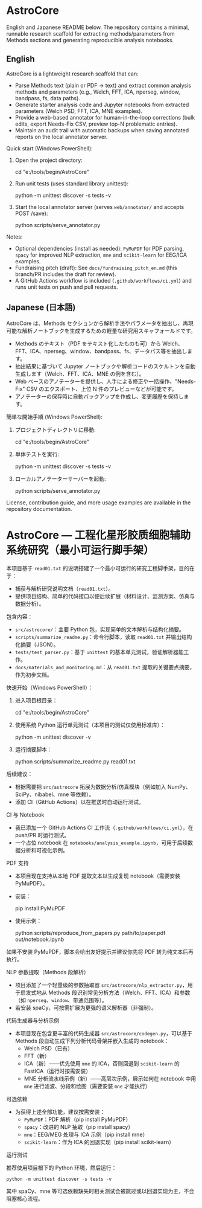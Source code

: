 # AstroCore

English and Japanese README below. The repository contains a minimal, runnable research scaffold for extracting methods/parameters from Methods sections and generating reproducible analysis notebooks.

## English

AstroCore is a lightweight research scaffold that can:

- Parse Methods text (plain or PDF -> text) and extract common analysis methods and parameters (e.g., Welch, FFT, ICA, nperseg, window, bandpass, fs, data paths).
- Generate starter analysis code and Jupyter notebooks from extracted parameters (Welch PSD, FFT, ICA, MNE examples).
- Provide a web-based annotator for human-in-the-loop corrections (bulk edits, export Needs-Fix CSV, preview top-N problematic entries).
- Maintain an audit trail with automatic backups when saving annotated reports on the local annotator server.

Quick start (Windows PowerShell):

1. Open the project directory:

   cd "e:/tools/begin/AstroCore"

2. Run unit tests (uses standard library unittest):

   python -m unittest discover -s tests -v

3. Start the local annotator server (serves `web/annotator/` and accepts POST /save):

   python scripts/serve_annotator.py

Notes:

- Optional dependencies (install as needed): `PyMuPDF` for PDF parsing, `spacy` for improved NLP extraction, `mne` and `scikit-learn` for EEG/ICA examples.
- Fundraising pitch (draft): See `docs/fundraising_pitch_en.md` (this branch/PR includes the draft for review).
- A GitHub Actions workflow is included (`.github/workflows/ci.yml`) and runs unit tests on push and pull requests.

## Japanese (日本語)

AstroCore は、Methods セクションから解析手法やパラメータを抽出し、再現可能な解析ノートブックを生成するための軽量な研究用スキャフォールドです。

- Methods のテキスト（PDF をテキスト化したものも可）から Welch、FFT、ICA、nperseg、window、bandpass、fs、データパス等を抽出します。
- 抽出結果に基づいて Jupyter ノートブックや解析コードのスケルトンを自動生成します（Welch、FFT、ICA、MNE の例を含む）。
- Web ベースのアノテーターを提供し、人手による修正や一括操作、"Needs-Fix" CSV のエクスポート、上位 N 件のプレビューなどが可能です。
- アノテーターの保存時に自動バックアップを作成し、変更履歴を保持します。

簡単な開始手順 (Windows PowerShell):

1. プロジェクトディレクトリに移動:

   cd "e:/tools/begin/AstroCore"

2. 単体テストを実行:

   python -m unittest discover -s tests -v

3. ローカルアノテーターサーバーを起動:

   python scripts/serve_annotator.py

License, contribution guide, and more usage examples are available in the repository documentation.
# AstroCore — 工程化星形胶质细胞辅助系统研究（最小可运行脚手架）

本项目基于 `read01.txt` 的说明搭建了一个最小可运行的研究工程脚手架，目的在于：

- 捕获与解析研究说明文档（`read01.txt`）。
- 提供项目结构、简单的代码接口以便后续扩展（材料设计、监测方案、仿真与数据分析）。

包含内容：

- `src/astrocore/`：主要 Python 包，实现简单的文本解析与结构化摘要。
- `scripts/summarize_readme.py`：命令行脚本，读取 `read01.txt` 并输出结构化摘要（JSON）。
- `tests/test_parser.py`：基于 `unittest` 的基本单元测试，验证解析器能工作。
- `docs/materials_and_monitoring.md`：从 `read01.txt` 提取的关键要点摘要，作为初步文档。

快速开始（Windows PowerShell）：

1. 进入项目根目录：

   cd "e:/tools/begin/AstroCore"

2. 使用系统 Python 运行单元测试（本项目的测试仅使用标准库）：

   python -m unittest discover -v

3. 运行摘要脚本：

   python scripts/summarize_readme.py read01.txt

后续建议：

- 根据需要把 `src/astrocore` 拓展为数据分析/仿真模块（例如加入 NumPy、SciPy、nibabel、mne 等依赖）。
- 添加 CI（GitHub Actions）以在推送时自动运行测试。

CI 与 Notebook

- 我已添加一个 GitHub Actions CI 工作流（`.github/workflows/ci.yml`），在 push/PR 时运行测试。
- 一个占位 notebook 在 `notebooks/analysis_example.ipynb`，可用于后续数据分析和可视化示例。

PDF 支持

- 本项目现在支持从本地 PDF 提取文本以生成复现 notebook（需要安装 PyMuPDF）。
- 安装：

   pip install PyMuPDF

- 使用示例：

   python scripts/reproduce_from_papers.py path/to/paper.pdf out/notebook.ipynb

如果不安装 PyMuPDF，脚本会给出友好提示并建议你先将 PDF 转为纯文本后再执行。

NLP 参数提取（Methods 段解析）

- 项目添加了一个轻量级的参数抽取器 `src/astrocore/nlp_extractor.py`，用于启发式地从 Methods 段识别常见分析方法（Welch、FFT、ICA）和参数（如 `nperseg`、`window`、带通范围等）。
- 若安装 spaCy，可按需扩展为更强的语义解析器（非强制）。

代码生成器与分析示例

- 本项目现在包含更丰富的代码生成器 `src/astrocore/codegen.py`，可以基于 Methods 段自动生成下列分析代码骨架并嵌入生成的 notebook：
   - Welch PSD（已有）
   - FFT（新）
   - ICA（新）——优先使用 `mne` 的 ICA，否则回退到 `scikit-learn` 的 FastICA（运行时按需安装）
   - MNE 分析流水线示例（新）——高层次示例，展示如何在 notebook 中用 `mne` 进行滤波、分段和绘图（需要安装 `mne` 才能执行）

可选依赖

- 为获得上述全部功能，建议按需安装：
   - `PyMuPDF`：PDF 解析（pip install PyMuPDF）
   - `spacy`：改进的 NLP 抽取（pip install spacy）
   - `mne`：EEG/MEG 处理与 ICA 示例（pip install mne）
   - `scikit-learn`：作为 ICA 的回退实现（pip install scikit-learn）

运行测试

推荐使用项目根下的 Python 环境，然后运行：

```powershell
python -m unittest discover -s tests -v
```

其中 spaCy、mne 等可选依赖缺失时相关测试会被跳过或以回退实现为主，不会阻塞核心流程。


